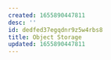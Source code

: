 ```yaml
---
created: 1655890447811
desc: ''
id: dedfed37egqdnr9z5w4rbs8
title: Object Storage
updated: 1655890447811
---
```

   
